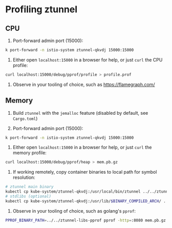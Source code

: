 # Profiling ztunnel

## CPU

1. Port-forward admin port (15000):

```sh
k port-forward -n istio-system ztunnel-qkvdj 15000:15000
```

1. Either open `localhost:15000` in a browser for help, or just `curl` the CPU profile:

```sh
curl localhost:15000/debug/pprof/profile > profile.prof
```

1. Observe in your tooling of choice, such as https://flamegraph.com/

## Memory

1. Build `ztunnel` with the `jemalloc` feature (disabled by default, see `Cargo.toml`)

1. Port-forward admin port (15000):

```sh
k port-forward -n istio-system ztunnel-qkvdj 15000:15000
```

1. Either open `localhost:15000` in a browser for help, or just `curl` the memory profile:

```sh
curl localhost:15000/debug/pprof/heap > mem.pb.gz
```

1. If working remotely, copy container binaries to local path for symbol resolution:

```sh
# ztunnel main binary
kubectl cp kube-system/ztunnel-qkvdj:/usr/local/bin/ztunnel ../../ztunnel-libs-pprof/ztunnel
# stdlibs (optional)
kubectl cp kube-system/ztunnel-qkvdj:/usr/lib/$BINARY_COMPILED_ARCH/ ../../ztunnel-libs-pprof/
```
1. Observe in your tooling of choice, such as golang's `pprof`:

```sh
PPROF_BINARY_PATH=../../ztunnel-libs-pprof pprof -http=:8080 mem.pb.gz
```
